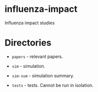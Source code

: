 # influenza-impact

Influenza impact studies

# Directories

* `papers` - relevant papers.

* `sim` - simulation.

* `sim-sum` - simulation summary.

* `tests` - tests. Cannot be run in isolation.

